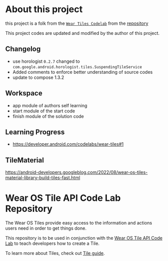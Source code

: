 # About this project

this project is a folk from the [`Wear Tiles Codelab`](https://developer.android.com/codelabs/wear-tiles#0) from the [repository](https://github.com/googlecodelabs/wear-tiles/)

This project codes are updated and modified by the author of this project.

## Changelog
* use horologist `0.2.7` changed to `com.google.android.horologist.tiles.SuspendingTileService`
* Added comments to enforce better understanding of source codes
* update to compose 1.3.2

## Workspace
* app module of authors self learning
* start module of the start code
* finish module of the solution code

## Learning Progress
* https://developer.android.com/codelabs/wear-tiles#1

## TileMaterial
https://android-developers.googleblog.com/2022/08/wear-os-tiles-material-library-build-tiles-fast.html

Wear OS Tile API Code Lab Repository
======================================
The Wear OS Tiles provide easy access to the information and actions users need in order to get
things done.

This repository is to be used in conjunction with the [Wear OS Tile API Code Lab](https://developer.android.com/codelabs/wear-tiles)
to teach developers how to create a Tile.

To learn more about Tiles, check out [Tile guide](https://developer.android.com/training/articles/wear-tiles).